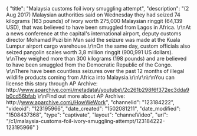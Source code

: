 {
    "title": "Malaysia customs foil ivory smuggling attempt",
    "description": "(2 Aug 2017) Malaysian authorities said on Wednesday they had seized 74 kilograms (163 pounds) of ivory worth 275,000 Malaysian ringgit (64,139 USD), that was believed to have been smuggled from Lagos in Africa. \r\nAt a news conference at the capital's international airport, deputy customs director Mohamad Puzi bin Man said the seizure was made at the Kuala Lumpur airport cargo warehouse.\r\nOn the same day, custom officials also seized pangolin scales worth 3,8 million ringgit (900,991 US dollars). \r\nThey weighed more than 300 kilograms (198 pounds) and are believed to have been smuggled from the Democratic Republic of the Congo. \r\nThere have been countless seizures over the past 12 months of illegal wildlife products coming from Africa into Malaysia.\r\n\r\n\r\nYou can license this story through AP Archive: http:\/\/www.aparchive.com\/metadata\/youtube\/2c261b298f6f372ec3dda9b0cd56bfab \r\nFind out more about AP Archive: http:\/\/www.aparchive.com\/HowWeWork",
    "channelid": "123184222",
    "videoid": "123195966",
    "date_created": "1502081211",
    "date_modified": "1508437368",
    "type": "captivate",
    "layout": "channelVideo",
    "url": "\/c1\/malaysia-customs-foil-ivory-smuggling-attempt\/123184222-123195966"
}